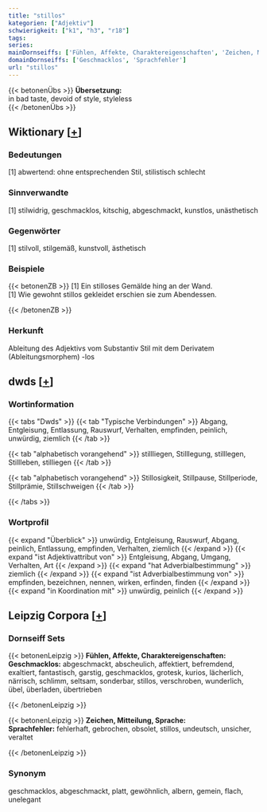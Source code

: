 ```yaml
---
title: "stillos"
kategorien: ["Adjektiv"]
schwierigkeit: ["k1", "h3", "r18"]
tags:
series:
mainDornseiffs: ['Fühlen, Affekte, Charaktereigenschaften', 'Zeichen, Mitteilung, Sprache']
domainDornseiffs: ['Geschmacklos', 'Sprachfehler']
url: "stillos"
---
```


{{< betonenÜbs >}}
**Übersetzung:**  
in bad taste, devoid of  style, styleless  
{{< /betonenÜbs >}}

## Wiktionary [[+](https://de.wiktionary.org/wiki/stillos)]

### Bedeutungen
[1] abwertend: ohne entsprechenden Stil, stilistisch schlecht  

### Sinnverwandte
[1] stilwidrig, geschmacklos, kitschig, abgeschmackt, kunstlos, unästhetisch  

### Gegenwörter
[1] stilvoll, stilgemäß, kunstvoll, ästhetisch  

### Beispiele
{{< betonenZB >}}
[1] Ein stilloses Gemälde hing an der Wand.  
[1] Wie gewohnt stillos gekleidet erschien sie zum Abendessen.  

{{< /betonenZB >}}
### Herkunft
Ableitung des Adjektivs vom Substantiv Stil mit dem Derivatem (Ableitungsmorphem) -los  



## dwds [[+](https://www.dwds.de/wb/stillos)]

### Wortinformation
{{< tabs "Dwds" >}}
{{< tab "Typische Verbindungen" >}}
Abgang, Entgleisung, Entlassung, Rauswurf, Verhalten, empfinden, peinlich, unwürdig, ziemlich
{{< /tab >}}

{{< tab "alphabetisch vorangehend" >}}
stillliegen, Stilllegung, stilllegen, Stillleben, stilliegen
{{< /tab >}}

{{< tab "alphabetisch vorangehend" >}}
Stillosigkeit, Stillpause, Stillperiode, Stillprämie, Stillschweigen
{{< /tab >}}

{{< /tabs >}}

### Wortprofil
{{< expand "Überblick" >}} unwürdig, Entgleisung, Rauswurf, Abgang, peinlich, Entlassung, empfinden, Verhalten, ziemlich {{< /expand >}}
{{< expand "ist Adjektivattribut von" >}} Entgleisung, Abgang, Umgang, Verhalten, Art {{< /expand >}}
{{< expand "hat Adverbialbestimmung" >}} ziemlich {{< /expand >}}
{{< expand "ist Adverbialbestimmung von" >}} empfinden, bezeichnen, nennen, wirken, erfinden, finden {{< /expand >}}
{{< expand "in Koordination mit" >}} unwürdig, peinlich {{< /expand >}}

## Leipzig Corpora [[+](https://corpora.uni-leipzig.de/en/res?word=stillos&corpusId=deu_newscrawl-public_2018)]

### Dornseiff Sets
{{< betonenLeipzig >}}
**Fühlen, Affekte, Charaktereigenschaften:**  
**Geschmacklos:** abgeschmackt, abscheulich, affektiert, befremdend, exaltiert, fantastisch, garstig, geschmacklos, grotesk, kurios, lächerlich, närrisch, schlimm, seltsam, sonderbar, stillos, verschroben, wunderlich, übel, überladen, übertrieben  

{{< /betonenLeipzig >}}


{{< betonenLeipzig >}}
**Zeichen, Mitteilung, Sprache:**  
**Sprachfehler:** fehlerhaft, gebrochen, obsolet, stillos, undeutsch, unsicher, veraltet  

{{< /betonenLeipzig >}}

### Synonym
geschmacklos, abgeschmackt, platt, gewöhnlich, albern, gemein, flach, unelegant

